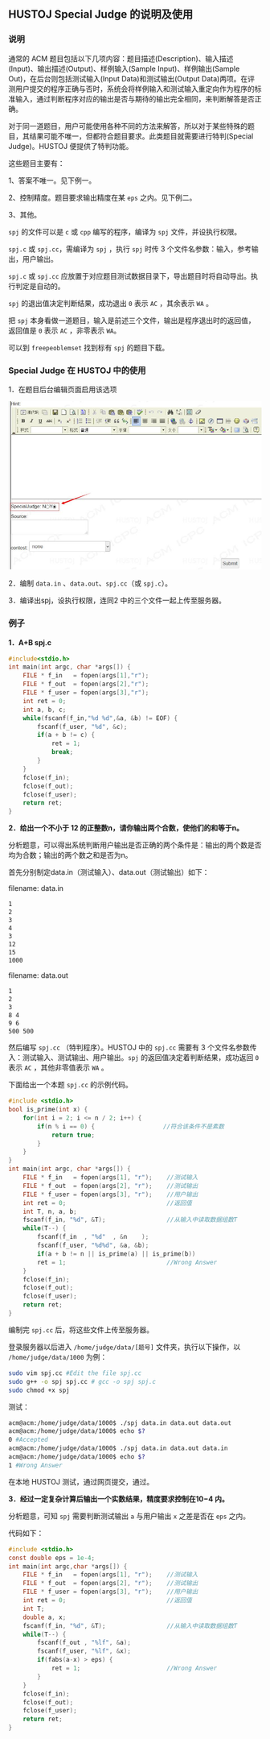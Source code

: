 ## HUSTOJ Special Judge 的说明及使用

### 说明

通常的 ACM 题目包括以下几项内容：题目描述(Description)、输入描述(Input)、输出描述(Output)、样例输入(Sample Input)、样例输出(Sample Out)，在后台则包括测试输入(Input Data)和测试输出(Output Data)两项。在评测用户提交的程序正确与否时，系统会将样例输入和测试输入重定向作为程序的标准输入，通过判断程序对应的输出是否与期待的输出完全相同，来判断解答是否正确。

对于同一道题目，用户可能使用各种不同的方法来解答，所以对于某些特殊的题目，其结果可能不唯一，但都符合题目要求。此类题目就需要进行特判(Special Judge)。HUSTOJ 便提供了特判功能。

这些题目主要有：

1、答案不唯一。见下例一。

2、控制精度。题目要求输出精度在某 `eps` 之内。见下例二。

3、其他。

`spj` 的文件可以是 `c` 或 `cpp` 编写的程序，编译为 `spj` 文件，并设执行权限。

`spj.c` 或 `spj.cc`，需编译为 `spj` ，执行 `spj` 时传 3 个文件名参数：输入，参考输出，用户输出。

`spj.c` 或 `spj.cc` 应放置于对应题目测试数据目录下，导出题目时将自动导出。执行判定是自动的。

`spj` 的退出值决定判断结果，成功退出 `0` 表示 `AC` ，其余表示 `WA` 。

把 `spj` 本身看做一道题目，输入是前述三个文件，输出是程序退出时的返回值，返回值是 `0` 表示 `AC` ，非零表示 `WA`。

可以到 `freepeoblemset` 找到标有 `spj` 的题目下载。

### Special Judge 在 HUSTOJ 中的使用

1．在题目后台编辑页面启用该选项

![](images/spj.jpg)

2．编制 `data.in` 、`data.out`、`spj.cc`（或 `spj.c`）。

3．编译出spj，设执行权限，连同2 中的三个文件一起上传至服务器。

### 例子

**1．A+B spj.c**

```c
#include<stdio.h>
int main(int argc, char *args[]) {
    FILE * f_in   = fopen(args[1],"r");
    FILE * f_out  = fopen(args[2],"r");
    FILE * f_user = fopen(args[3],"r");
    int ret = 0;
    int a, b, c;
    while(fscanf(f_in,"%d %d",&a, &b) != EOF) {
        fscanf(f_user, "%d", &c);
        if(a + b != c) {
            ret = 1; 
            break;
        }
    }
    fclose(f_in);
    fclose(f_out);
    fclose(f_user);
    return ret;
}
```

**2．给出一个不小于 12 的正整数n，请你输出两个合数，使他们的和等于n。**

分析题意，可以得出系统判断用户输出是否正确的两个条件是：输出的两个数是否均为合数；输出的两个数之和是否为n。

首先分别制定data.in（测试输入）、data.out（测试输出）如下：

filename: data.in
```
1
2
3
4
3
12
15
1000
```

filename: data.out
```
1
2
3
8 4
9 6
500 500
```

然后编写 `spj.cc` （特判程序）。HUSTOJ 中的 `spj.cc` 需要有 3 个文件名参数传入：测试输入、测试输出、用户输出。`spj` 的返回值决定着判断结果，成功返回 `0` 表示 `AC` ，其他非零值表示 `WA` 。

下面给出一个本题 `spj.cc` 的示例代码。

```c
#include <stdio.h>
bool is_prime(int x) {
    for(int i = 2; i <= n / 2; i++) {
        if(n % i == 0) {                   //符合该条件不是素数
            return true;
        }
    }
}
int main(int argc, char *args[]) {
    FILE * f_in   = fopen(args[1], "r");    //测试输入
    FILE * f_out  = fopen(args[2], "r");    //测试输出
    FILE * f_user = fopen(args[3], "r");    //用户输出
    int ret = 0;                            //返回值
    int T, n, a, b;
    fscanf(f_in, "%d", &T);                 //从输入中读取数据组数T
    while(T--) {
        fscanf(f_in  , "%d"  , &n    );
        fscanf(f_user, "%d%d", &a, &b);
        if(a + b != n || is_prime(a) || is_prime(b))
        ret = 1;                            //Wrong Answer
    }
    fclose(f_in);
    fclose(f_out);
    fclose(f_user);
    return ret;
}
```

编制完 `spj.cc` 后，将这些文件上传至服务器。

登录服务器以后进入 `/home/judge/data/[题号]` 文件夹，执行以下操作，以 `/home/judge/data/1000` 为例：

```bash
sudo vim spj.cc #Edit the file spj.cc
sudo g++ -o spj spj.cc # gcc -o spj spj.c
sudo chmod +x spj
```

测试：

```bash
acm@acm:/home/judge/data/1000$ ./spj data.in data.out data.out
acm@acm:/home/judge/data/1000$ echo $?
0 #Accepted
acm@acm:/home/judge/data/1000$ ./spj data.in data.out data.in
acm@acm:/home/judge/data/1000$ echo $?
1 #Wrong Answer
```

在本地 HUSTOJ 测试，通过网页提交，通过。

**3．经过一定复杂计算后输出一个实数结果，精度要求控制在10−4 内。**

分析题意，可知 `spj` 需要判断测试输出 `a` 与用户输出 `x` 之差是否在 `eps` 之内。

代码如下：

```c
#include <stdio.h>
const double eps = 1e-4;
int main(int argc,char *args[]) {
    FILE * f_in   = fopen(args[1], "r");    //测试输入
    FILE * f_out  = fopen(args[2], "r");    //测试输出
    FILE * f_user = fopen(args[3], "r");    //用户输出
    int ret = 0;                            //返回值
    int T;
    double a, x;
    fscanf(f_in, "%d", &T);                 //从输入中读取数据组数T
    while(T--) {
        fscanf(f_out , "%lf", &a);
        fscanf(f_user, "%lf", &x);
        if(fabs(a-x) > eps) {
            ret = 1;                        //Wrong Answer
        }
    }
    fclose(f_in);
    fclose(f_out);
    fclose(f_user);
    return ret;
}
```